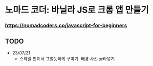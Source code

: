 # 노마드 코더: 바닐라 JS로 크롬 앱 만들기
### https://nomadcoders.co/javascript-for-beginners

## TODO
* 23/07/21
    + 스타일 만져서 그럴듯하게 꾸미기, 배경 사진 골라넣기
